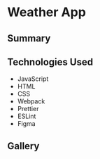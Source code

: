 # Weather App

## Summary

## Technologies Used
- JavaScript
- HTML
- CSS
- Webpack
- Prettier
- ESLint
- Figma

## Gallery